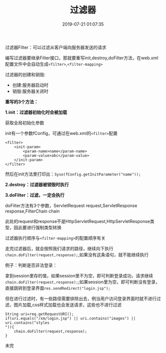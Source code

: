﻿---
title: 过滤器
categories: javaweb
date: 2019-07-21 01:07:35
tags:
  - javaweb
---

过滤器Filter：可以过滤从客户端向服务器发送的请求

编写过滤器要继承Filter接口，那就要重写init,destroy,doFilter方法，在web.xml配置文件中会自动生成`<filter>`,`<filter-mapping>`

过滤器的创建和销毁:
* 创建:服务器启动时
* 销毁:服务器关闭时

<strong>重写的3个方法：</strong>

<strong>1.init：过滤器初始化时会被加载</strong>

获取全局初始化参数

init有一个参数fConfig，可通过在web.xml的`<filter>`配置
```
<filter>
    <init-param>
        <param-name>name</param-name>
        <param-value>abc</param-value>
    </init-param>
</filter>
```
然后在init方法里打印出：`Syso(fConfig.getInitParameter("name"));`

<strong>2.destroy：过滤器被销毁时执行</strong>

<strong>3.doFilter：过滤，一定会执行</strong>

doFilter方法有3个参数，ServletRequest request,ServletResponse response,FilterChain chain

此处的request和response不是HttpServletRequest,HttpServletResponse类型，因此要进行强制类型转换

过滤器执行顺序与`<filter-mapping>`的配置顺序有关

走完过滤器后，就会按照我们请求的路径，继续向下执行`chain.doFilter(request,response);`,如果没有这条语句，就不能继续执行

例子：判断是否非法登录：

拿到session里存的值，如果session里不为空，即可判断登录成功，请求继续`chain.doFilter(request,response);`;如果session里为空，即可判断没有登录，直接跳转到登录界面`res.sendRedirect("login.jsp");`

但在进行过滤时，有一些路径需要排除出去，例当用户访问登录界面时就不进行过滤，图片加载,css样式加载也会发送请求，这些也不进行过滤

```
String uri=req.getRequestURI();
if(uri.equals("/xm/login.jsp") || uri.contains("images") || uri.contains("styles
")){
    chain.doFilter(request,response);
}
```

未完





